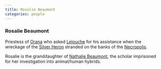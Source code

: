 ```yaml
---
title: Rosalie Beaumont
categories: people
---
```


### Rosalie Beaumont

Priestess of [Orana](Orana) who asked [Lelouche](LeloucheKairon) for his assistance when the wreckage of the [Silver Heron](SilverHeron) stranded on the banks of the [Necropolis](Necropolis).

Rosalie is the granddaughter of [Nathalie Beaumont](NathalieBeaumont), the scholar imprisoned for her investigation into animal/human hybrids.

